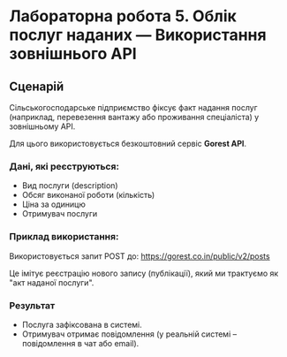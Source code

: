 # Лабораторна робота 5. Облік послуг наданих — Використання зовнішнього API

## Сценарій

Сільськогосподарське підприємство фіксує факт надання послуг (наприклад, перевезення вантажу або проживання спеціаліста) у зовнішньому API.

Для цього використовується безкоштовний сервіс **Gorest API**.

### Дані, які реєструються:
- Вид послуги (description)
- Обсяг виконаної роботи (кількість)
- Ціна за одиницю
- Отримувач послуги

### Приклад використання:

Використовується запит POST до: https://gorest.co.in/public/v2/posts

Це імітує реєстрацію нового запису (публікації), який ми трактуємо як "акт наданої послуги".

### Результат

- Послуга зафіксована в системі.
- Отримувач отримає повідомлення (у реальній системі – повідомлення в чат або email).
